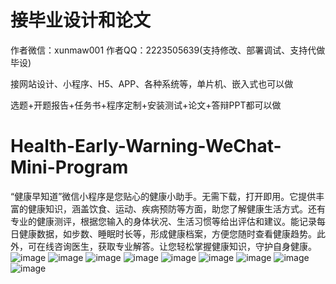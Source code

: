# 接毕业设计和论文
作者微信：xunmaw001  作者QQ：2223505639(支持修改、部署调试、支持代做毕设)

接网站设计、小程序、H5、APP、各种系统等，单片机、嵌入式也可以做

选题+开题报告+任务书+程序定制+安装测试+论文+答辩PPT都可以做
# Health-Early-Warning-WeChat-Mini-Program
“健康早知道”微信小程序是您贴心的健康小助手。无需下载，打开即用。它提供丰富的健康知识，涵盖饮食、运动、疾病预防等方面，助您了解健康生活方式。还有专业的健康测评，根据您输入的身体状况、生活习惯等给出评估和建议。能记录每日健康数据，如步数、睡眠时长等，形成健康档案，方便您随时查看健康趋势。此外，可在线咨询医生，获取专业解答。让您轻松掌握健康知识，守护自身健康。 
![image](https://github.com/user-attachments/assets/91b94c17-f809-48f7-addf-2b2c231f1d4d)
![image](https://github.com/user-attachments/assets/eab2eb8e-e5f1-465b-a4fe-421744d5b918)
![image](https://github.com/user-attachments/assets/f7f134ae-4ce0-4602-9666-aa30bba79b86)
![image](https://github.com/user-attachments/assets/24dfbe16-524d-4244-9031-743a8d535faa)
![image](https://github.com/user-attachments/assets/48e49475-8f5e-440b-a4e3-adc1f71c0c59)
![image](https://github.com/user-attachments/assets/56326158-55e1-4381-b929-363f94e61894)
![image](https://github.com/user-attachments/assets/2a6d2d6b-ae59-4e01-b11b-95a2301210d6)
![image](https://github.com/user-attachments/assets/57929828-84c2-47f2-9a0a-46627d705c45)
![image](https://github.com/user-attachments/assets/0b877f9e-f8f1-4d11-9534-55b671343e43)
